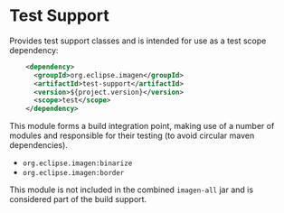 # Test Support

Provides test support classes and is intended for use as a test scope dependency:

```xml
    <dependency>
      <groupId>org.eclipse.imagen</groupId>
      <artifactId>test-support</artifactId>
      <version>${project.version}</version>
      <scope>test</scope>
    </dependency>
```

This module forms a build integration point, making use of a number of modules and
responsible for their testing (to avoid circular maven dependencies).

* ``org.eclipse.imagen:binarize``
* ``org.eclipse.imagen:border``

This module is not included in the combined ``imagen-all`` jar and is considered part of the build support.